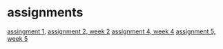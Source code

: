 # assignments
[assingment 1](https://github.com/ThomasVerho/assignments/blob/master/Assignment_week_2%2BThomas%2BVer.ipynb),
[assignment 2, week 2](https://github.com/ThomasVerho/assignments/blob/master/python_lecture%20(3).ipynb)
[assignment 4, week 4](https://github.com/ThomasVerho/assignments/blob/master/Assignment_week_4.ipynb)
[assignment 5, week 5](https://github.com/ThomasVerho/assignments/blob/master/Assignment_week_5%20(2).ipynb)
